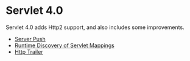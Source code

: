 # Servlet 4.0

Servlet 4.0 adds Http2 support, and also includes some improvements.

* [Server Push](servlet-push.md)
* [Runtime Discovery of Servlet Mappings](servlet-mappings.md)
* [Http Trailer](servlet-trailer.md)
